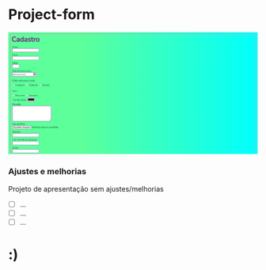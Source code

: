 # Project-form

<img src="./xForm.png" width="800px" alt="aba Form">

### Ajustes e melhorias

Projeto de apresentação sem ajustes/melhorias

- [ ] ...
- [ ] ...
- [ ] ...

# :)
